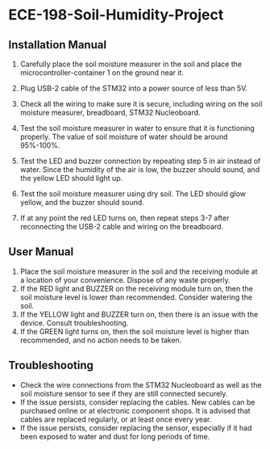 # ECE-198-Soil-Humidity-Project

## Installation Manual 

1. Carefully place the soil moisture measurer in the soil and place the microcontroller-container 1 on the ground near it. 

2. Plug USB-2 cable of the STM32 into a power source of less than 5V. 

3. Check all the wiring to make sure it is secure, including wiring on the soil moisture measurer, breadboard, STM32 Nucleoboard. 

4. Test the soil moisture measurer in water to ensure that it is functioning properly. The value of soil moisture of water should be around 95%-100%. 

5. Test the LED and buzzer connection by repeating step 5 in air instead of water. Since the humidity of the air is low, the buzzer should sound, and the yellow LED should light up. 

6. Test the soil moisture measurer using dry soil. The LED should glow yellow, and the buzzer should sound. 

7. If at any point the red LED turns on, then repeat steps 3-7 after reconnecting the USB-2 cable and wiring on the breadboard.

## User Manual

1. Place the soil moisture measurer in the soil and the receiving module at a location of your convenience. Dispose of any waste properly.
2. If the RED light and BUZZER on the receiving module turn on, then the soil moisture level is lower than recommended. Consider watering the soil.
3. If the YELLOW light and BUZZER turn on, then there is an issue with the device. Consult troubleshooting.
4. If the GREEN light turns on, then the soil moisture level is higher than recommended, and no action needs to be taken.

## Troubleshooting

- Check the wire connections from the STM32 Nucleoboard as well as the soil moisture sensor to see if they are still connected securely.
- If the issue persists, consider replacing the cables. New cables can be purchased online or at electronic component shops. It is advised that cables are replaced regularly, or at least once every year.
- If the issue persists, consider replacing the sensor, especially if it had been exposed to water and dust for long periods of time. 
